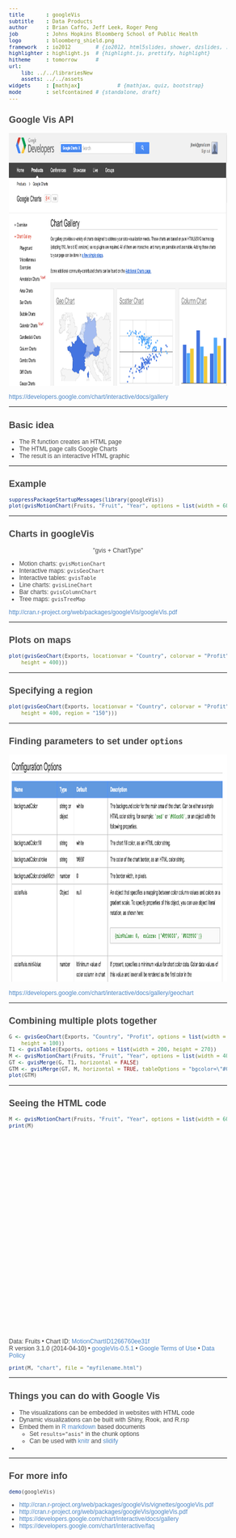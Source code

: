```yaml
---
title       : googleVis
subtitle    : Data Products
author      : Brian Caffo, Jeff Leek, Roger Peng
job         : Johns Hopkins Bloomberg School of Public Health
logo        : bloomberg_shield.png
framework   : io2012        # {io2012, html5slides, shower, dzslides, ...}
highlighter : highlight.js  # {highlight.js, prettify, highlight}
hitheme     : tomorrow      # 
url:
    lib: ../../librariesNew
    assets: ../../assets
widgets     : [mathjax]            # {mathjax, quiz, bootstrap}
mode        : selfcontained # {standalone, draft}
---
```


## Google Vis API

<img class="center" src="../../assets/img/googlecharts.png" height=500>

https://developers.google.com/chart/interactive/docs/gallery




---

## Basic idea

* The R function creates an HTML page
* The HTML page calls Google Charts
* The result is an interactive HTML graphic

---

## Example 


```r
suppressPackageStartupMessages(library(googleVis))
plot(gvisMotionChart(Fruits, "Fruit", "Year", options = list(width = 600, height = 400)))
```


---

## Charts in googleVis

<center> "gvis + ChartType" </center>

* Motion charts:  `gvisMotionChart`
* Interactive maps: `gvisGeoChart`
* Interactive tables: `gvisTable`
* Line charts: `gvisLineChart`
* Bar charts: `gvisColumnChart`
* Tree maps: `gvisTreeMap`

http://cran.r-project.org/web/packages/googleVis/googleVis.pdf

---

## Plots on maps


```r
plot(gvisGeoChart(Exports, locationvar = "Country", colorvar = "Profit", options = list(width = 600, 
    height = 400)))
```



---

## Specifying a region


```r
plot(gvisGeoChart(Exports, locationvar = "Country", colorvar = "Profit", options = list(width = 600, 
    height = 400, region = "150")))
```


---

## Finding parameters to set under `options`


<img class="center" src="../../assets/img/configoptions.png" height=450>

https://developers.google.com/chart/interactive/docs/gallery/geochart

---

## Combining multiple plots together


```r
G <- gvisGeoChart(Exports, "Country", "Profit", options = list(width = 200, 
    height = 100))
T1 <- gvisTable(Exports, options = list(width = 200, height = 270))
M <- gvisMotionChart(Fruits, "Fruit", "Year", options = list(width = 400, height = 370))
GT <- gvisMerge(G, T1, horizontal = FALSE)
GTM <- gvisMerge(GT, M, horizontal = TRUE, tableOptions = "bgcolor=\"#CCCCCC\" cellspacing=10")
plot(GTM)
```


---

## Seeing the HTML code


```r
M <- gvisMotionChart(Fruits, "Fruit", "Year", options = list(width = 600, height = 400))
print(M)
```

<!DOCTYPE html PUBLIC "-//W3C//DTD XHTML 1.0 Strict//EN"
  "http://www.w3.org/TR/xhtml1/DTD/xhtml1-strict.dtd">
<html xmlns="http://www.w3.org/1999/xhtml">
<head>
<title>MotionChartID1266760ee31f</title>
<meta http-equiv="content-type" content="text/html;charset=utf-8" />
<style type="text/css">
body {
  color: #444444;
  font-family: Arial,Helvetica,sans-serif;
  font-size: 75%;
  }
  a {
  color: #4D87C7;
  text-decoration: none;
}
</style>
</head>
<body>
 <!-- MotionChart generated in R 3.1.0 by googleVis 0.5.1 package -->
<!-- Mon May  5 04:55:41 2014 -->


<!-- jsHeader -->
<script type="text/javascript">
 
// jsData 
function gvisDataMotionChartID1266760ee31f () {
var data = new google.visualization.DataTable();
var datajson =
[
 [
 "Apples",
2008,
"West",
98,
78,
20,
"2008-12-31" 
],
[
 "Apples",
2009,
"West",
111,
79,
32,
"2009-12-31" 
],
[
 "Apples",
2010,
"West",
89,
76,
13,
"2010-12-31" 
],
[
 "Oranges",
2008,
"East",
96,
81,
15,
"2008-12-31" 
],
[
 "Bananas",
2008,
"East",
85,
76,
9,
"2008-12-31" 
],
[
 "Oranges",
2009,
"East",
93,
80,
13,
"2009-12-31" 
],
[
 "Bananas",
2009,
"East",
94,
78,
16,
"2009-12-31" 
],
[
 "Oranges",
2010,
"East",
98,
91,
7,
"2010-12-31" 
],
[
 "Bananas",
2010,
"East",
81,
71,
10,
"2010-12-31" 
] 
];
data.addColumn('string','Fruit');
data.addColumn('number','Year');
data.addColumn('string','Location');
data.addColumn('number','Sales');
data.addColumn('number','Expenses');
data.addColumn('number','Profit');
data.addColumn('string','Date');
data.addRows(datajson);
return(data);
}
 
// jsDrawChart
function drawChartMotionChartID1266760ee31f() {
var data = gvisDataMotionChartID1266760ee31f();
var options = {};
options["width"] =    600;
options["height"] =    400;

    var chart = new google.visualization.MotionChart(
    document.getElementById('MotionChartID1266760ee31f')
    );
    chart.draw(data,options);
    

}
  
 
// jsDisplayChart
(function() {
var pkgs = window.__gvisPackages = window.__gvisPackages || [];
var callbacks = window.__gvisCallbacks = window.__gvisCallbacks || [];
var chartid = "motionchart";
  
// Manually see if chartid is in pkgs (not all browsers support Array.indexOf)
var i, newPackage = true;
for (i = 0; newPackage && i < pkgs.length; i++) {
if (pkgs[i] === chartid)
newPackage = false;
}
if (newPackage)
  pkgs.push(chartid);
  
// Add the drawChart function to the global list of callbacks
callbacks.push(drawChartMotionChartID1266760ee31f);
})();
function displayChartMotionChartID1266760ee31f() {
  var pkgs = window.__gvisPackages = window.__gvisPackages || [];
  var callbacks = window.__gvisCallbacks = window.__gvisCallbacks || [];
  window.clearTimeout(window.__gvisLoad);
  // The timeout is set to 100 because otherwise the container div we are
  // targeting might not be part of the document yet
  window.__gvisLoad = setTimeout(function() {
  var pkgCount = pkgs.length;
  google.load("visualization", "1", { packages:pkgs, callback: function() {
  if (pkgCount != pkgs.length) {
  // Race condition where another setTimeout call snuck in after us; if
  // that call added a package, we must not shift its callback
  return;
}
while (callbacks.length > 0)
callbacks.shift()();
} });
}, 100);
}
 
// jsFooter
</script>
 
<!-- jsChart -->  
<script type="text/javascript" src="https://www.google.com/jsapi?callback=displayChartMotionChartID1266760ee31f"></script>
 
<!-- divChart -->
  
<div id="MotionChartID1266760ee31f"
  style="width: 600px; height: 400px;">
</div>
 <div><span>Data: Fruits &#8226; Chart ID: <a href="Chart_MotionChartID1266760ee31f.html">MotionChartID1266760ee31f</a></span><br /> 
<!-- htmlFooter -->
<span> 
  R version 3.1.0 (2014-04-10) &#8226; <a href="https://github.com/mages/googleVis">googleVis-0.5.1</a>
  &#8226; <a href="https://developers.google.com/terms/">Google Terms of Use</a> &#8226; <a href="https://google-developers.appspot.com/chart/interactive/docs/gallery/motionchart#Data_Policy">Data Policy</a>
</span></div>
</body>
</html>

```r
print(M, "chart", file = "myfilename.html")
```


---

## Things you can do with Google Vis

* The visualizations can be embedded in websites with HTML code
* Dynamic visualizations can be built with Shiny, Rook, and R.rsp
* Embed them in [R markdown](http://www.rstudio.com/ide/docs/authoring/using_markdown) based documents
  * Set `results="asis"` in the chunk options
  * Can be used with [knitr](http://cran.r-project.org/web/packages/knitr/index.html) and [slidify](http://slidify.org/)
* 


---

## For more info


```r
demo(googleVis)
```


* http://cran.r-project.org/web/packages/googleVis/vignettes/googleVis.pdf
* http://cran.r-project.org/web/packages/googleVis/googleVis.pdf
* https://developers.google.com/chart/interactive/docs/gallery
* https://developers.google.com/chart/interactive/faq
